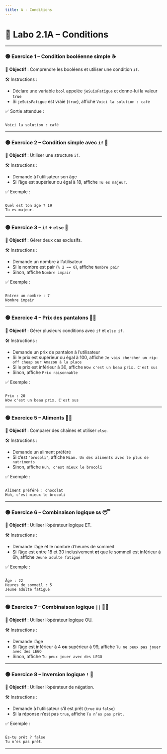 ```yaml
---
title: A - Conditions
---
```


# 🧪 Labo 2.1A – Conditions

---

### 🟢 Exercice 1 – Condition booléenne simple ☕

🎯 **Objectif** : Comprendre les booléens et utiliser une condition `if`.

🛠️ Instructions :

* Déclare une variable `bool` appelée `jeSuisFatigue` et donne-lui la valeur `true`
* Si `jeSuisFatigue` est vraie (`true`), affiche `Voici la solution : café`

✅ Sortie attendue :

```

Voici la solution : café

```

---

### 🟢 Exercice 2 – Condition simple avec `if` 🎂

🎯 **Objectif** : Utiliser une structure `if`.

🛠️ Instructions :

* Demande à l’utilisateur son âge
* Si l’âge est supérieur ou égal à 18, affiche `Tu es majeur.`

✅ Exemple :

```

Quel est ton âge ? 19
Tu es majeur.

```

---

### 🟢 Exercice 3 – `if` + `else` 🔢

🎯 **Objectif** : Gérer deux cas exclusifs.

🛠️ Instructions :

* Demande un nombre à l’utilisateur
* Si le nombre est pair (`% 2 == 0`), affiche `Nombre pair`
* Sinon, affiche `Nombre impair`

✅ Exemple :

```

Entrez un nombre : 7
Nombre impair

```

---

### 🟢 Exercice 4 – Prix des pantalons 👖💸

🎯 **Objectif** : Gérer plusieurs conditions avec `if` et `else if`.

🛠️ Instructions :

* Demande un prix de pantalon à l’utilisateur
* Si le prix est supérieur ou égal à 100, affiche `Je vais chercher un rip-off cheap sur Amazon à la place`
* Si le prix est inférieur à 30, affiche `Wow c'est un beau prix. C'est sus`
* Sinon, affiche `Prix raisonnable`

✅ Exemple :

```

Prix : 20
Wow c'est un beau prix. C'est sus

```

---

### 🟢 Exercice 5 – Aliments 🥦🍫

🎯 **Objectif** : Comparer des chaînes et utiliser `else`.

🛠️ Instructions :

* Demande un aliment préféré
* Si c’est `"brocoli"`, affiche `Miam. Un des aliments avec le plus de nutriments`
* Sinon, affiche `Huh, c'est mieux le brocoli`

✅ Exemple :

```

Aliment préféré : chocolat
Huh, c'est mieux le brocoli

```

---

### 🟢 Exercice 6 – Combinaison logique `&&` 😴

🎯 **Objectif** : Utiliser l’opérateur logique ET.

🛠️ Instructions :

* Demande l’âge et le nombre d’heures de sommeil
* Si l’âge est entre 18 et 30 inclusivement **et** que le sommeil est inférieur à 6h, affiche `Jeune adulte fatigué`

✅ Exemple :

```

Âge : 22
Heures de sommeil : 5
Jeune adulte fatigué

```

---

### 🟢 Exercice 7 – Combinaison logique `||` 🧸🧱

🎯 **Objectif** : Utiliser l’opérateur logique OU.

🛠️ Instructions :

* Demande l’âge
* Si l’âge est inférieur à 4 **ou** supérieur à 99, affiche `Tu ne peux pas jouer avec des LEGO`
* Sinon, affiche `Tu peux jouer avec des LEGO`

---

### 🟢 Exercice 8 – Inversion logique `!` 🔁

🎯 **Objectif** : Utiliser l’opérateur de négation.

🛠️ Instructions :

* Demande à l’utilisateur s’il est prêt (`true` ou `false`)
* Si la réponse n’est pas `true`, affiche `Tu n’es pas prêt.`

✅ Exemple :

```

Es-tu prêt ? false
Tu n’es pas prêt.

```

---
```
